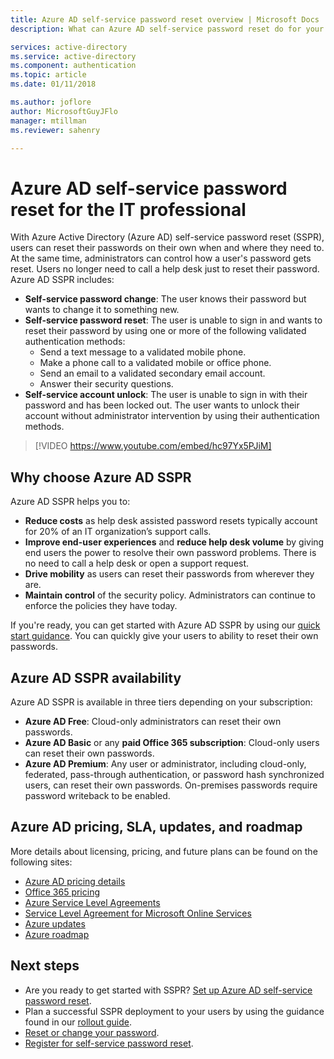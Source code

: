 ```yaml
---
title: Azure AD self-service password reset overview | Microsoft Docs
description: What can Azure AD self-service password reset do for your organization? 

services: active-directory
ms.service: active-directory
ms.component: authentication
ms.topic: article
ms.date: 01/11/2018

ms.author: joflore
author: MicrosoftGuyJFlo
manager: mtillman
ms.reviewer: sahenry

---
```

# Azure AD self-service password reset for the IT professional

With Azure Active Directory (Azure AD) self-service password reset (SSPR), users can reset their passwords on their own when and where they need to. At the same time, administrators can control how a user's password gets reset. Users no longer need to call a help desk just to reset their password. Azure AD SSPR includes:

* **Self-service password change**: The user knows their password but wants to change it to something new.
* **Self-service password reset**: The user is unable to sign in and wants to reset their password by using one or more of the following validated authentication methods:
   * Send a text message to a validated mobile phone.
   * Make a phone call to a validated mobile or office phone.
   * Send an email to a validated secondary email account.
   * Answer their security questions.
* **Self-service account unlock**: The user is unable to sign in with their password and has been locked out. The user wants to unlock their account without administrator intervention by using their authentication methods.

> [!VIDEO https://www.youtube.com/embed/hc97Yx5PJiM]

## Why choose Azure AD SSPR

Azure AD SSPR helps you to:

* **Reduce costs** as help desk assisted password resets typically account for 20% of an IT organization’s support calls. 
* **Improve end-user experiences** and **reduce help desk volume** by giving end users the power to resolve their own password problems. There is no need to call a help desk or open a support request.
* **Drive mobility** as users can reset their passwords from wherever they are.
* **Maintain control** of the security policy. Administrators can continue to enforce the policies they have today.

If you're ready, you can get started with Azure AD SSPR by using our [quick start guidance](quickstart-sspr.md). You can quickly give your users to ability to reset their own passwords.

## Azure AD SSPR availability

Azure AD SSPR is available in three tiers depending on your subscription:

* **Azure AD Free**: Cloud-only administrators can reset their own passwords.
* **Azure AD Basic** or any **paid Office 365 subscription**: Cloud-only users can reset their own passwords.
* **Azure AD Premium**: Any user or administrator, including cloud-only, federated, pass-through authentication, or password hash synchronized users, can reset their own passwords. On-premises passwords require password writeback to be enabled.

## Azure AD pricing, SLA, updates, and roadmap

More details about licensing, pricing, and future plans can be found on the following sites:

* [Azure AD pricing details](https://azure.microsoft.com/pricing/details/active-directory/)
* [Office 365 pricing](https://products.office.com/compare-all-microsoft-office-products?tab=2)
* [Azure Service Level Agreements](https://azure.microsoft.com/support/legal/sla/)
* [Service Level Agreement for Microsoft Online Services](http://go.microsoft.com/fwlink/?LinkID=272026&clcid=0x409)
* [Azure updates](https://azure.microsoft.com/updates/)
* [Azure roadmap](https://www.microsoft.com/cloud-platform/roadmap-recently-available)

## Next steps

* Are you ready to get started with SSPR? [Set up Azure AD self-service password reset](quickstart-sspr.md).
* Plan a successful SSPR deployment to your users by using the guidance found in our [rollout guide](howto-sspr-deployment.md).
* [Reset or change your password](../active-directory-passwords-update-your-own-password.md).
* [Register for self-service password reset](../active-directory-passwords-reset-register.md).
